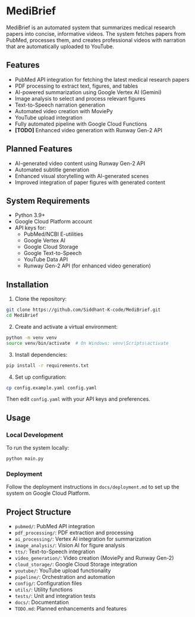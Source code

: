 # MediBrief

MediBrief is an automated system that summarizes medical research papers into concise, informative videos. The system fetches papers from PubMed, processes them, and creates professional videos with narration that are automatically uploaded to YouTube.

## Features

- PubMed API integration for fetching the latest medical research papers
- PDF processing to extract text, figures, and tables
- AI-powered summarization using Google Vertex AI (Gemini)
- Image analysis to select and process relevant figures
- Text-to-Speech narration generation
- Automated video creation with MoviePy
- YouTube upload integration
- Fully automated pipeline with Google Cloud Functions
- **[TODO]** Enhanced video generation with Runway Gen-2 API

## Planned Features

- AI-generated video content using Runway Gen-2 API
- Automated subtitle generation
- Enhanced visual storytelling with AI-generated scenes
- Improved integration of paper figures with generated content

## System Requirements

- Python 3.9+
- Google Cloud Platform account
- API keys for:
  - PubMed/NCBI E-utilities
  - Google Vertex AI
  - Google Cloud Storage
  - Google Text-to-Speech
  - YouTube Data API
  - Runway Gen-2 API (for enhanced video generation)

## Installation

1. Clone the repository:

```sh
git clone https://github.com/Siddhant-K-code/MediBrief.git
cd MediBrief
```

2. Create and activate a virtual environment:

```sh
python -m venv venv
source venv/bin/activate  # On Windows: venv\Scripts\activate
```

3. Install dependencies:

```sh
pip install -r requirements.txt
```

4. Set up configuration:

```sh
cp config.example.yaml config.yaml
```

Then edit `config.yaml` with your API keys and preferences.

## Usage

### Local Development

To run the system locally:

```sh
python main.py
```

### Deployment

Follow the deployment instructions in `docs/deployment.md` to set up the system on Google Cloud Platform.

## Project Structure

- `pubmed/`: PubMed API integration
- `pdf_processing/`: PDF extraction and processing
- `ai_processing/`: Vertex AI integration for summarization
- `image_analysis/`: Vision AI for figure analysis
- `tts/`: Text-to-Speech integration
- `video_generation/`: Video creation (MoviePy and Runway Gen-2)
- `cloud_storage/`: Google Cloud Storage integration
- `youtube/`: YouTube upload functionality
- `pipeline/`: Orchestration and automation
- `config/`: Configuration files
- `utils/`: Utility functions
- `tests/`: Unit and integration tests
- `docs/`: Documentation
- `TODO.md`: Planned enhancements and features
